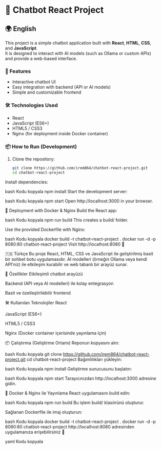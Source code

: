 # 🤖 Chatbot React Project

## 🌍 English

This project is a simple chatbot application built with **React**, **HTML**, **CSS**, and **JavaScript**.  
It is designed to interact with AI models (such as Ollama or custom APIs) and provide a web-based interface.

### 🚀 Features
- Interactive chatbot UI
- Easy integration with backend (API or AI models)
- Simple and customizable frontend

### 🛠️ Technologies Used
- React  
- JavaScript (ES6+)  
- HTML5 / CSS3  
- Nginx (for deployment inside Docker container)

### 📦 How to Run (Development)
1. Clone the repository:
   ```bash
   git clone https://github.com/irem864/chatbot-react-project.git
   cd chatbot-react-project
Install dependencies:

bash
Kodu kopyala
npm install
Start the development server:

bash
Kodu kopyala
npm start
Open http://localhost:3000 in your browser.

🐳 Deployment with Docker & Nginx
Build the React app:

bash
Kodu kopyala
npm run build
This creates a build/ folder.

Use the provided Dockerfile with Nginx:

bash
Kodu kopyala
docker build -t chatbot-react-project .
docker run -d -p 8080:80 chatbot-react-project
Visit http://localhost:8080 🎉

🇹🇷 Türkçe
Bu proje React, HTML, CSS ve JavaScript ile geliştirilmiş basit bir sohbet botu uygulamasıdır.
AI modelleri (örneğin Ollama veya kendi API’niz) ile etkileşim kurabilir ve web tabanlı bir arayüz sunar.

🚀 Özellikler
Etkileşimli chatbot arayüzü

Backend (API veya AI modelleri) ile kolay entegrasyon

Basit ve özelleştirilebilir frontend

🛠️ Kullanılan Teknolojiler
React

JavaScript (ES6+)

HTML5 / CSS3

Nginx (Docker container içerisinde yayınlama için)

📦 Çalıştırma (Geliştirme Ortamı)
Reponun kopyasını alın:

bash
Kodu kopyala
git clone https://github.com/irem864/chatbot-react-project.git
cd chatbot-react-project
Bağımlılıkları yükleyin:

bash
Kodu kopyala
npm install
Geliştirme sunucusunu başlatın:

bash
Kodu kopyala
npm start
Tarayıcınızdan http://localhost:3000 adresine gidin.

🐳 Docker & Nginx ile Yayınlama
React uygulamasını build edin:

bash
Kodu kopyala
npm run build
Bu işlem build/ klasörünü oluşturur.

Sağlanan Dockerfile ile imaj oluşturun:

bash
Kodu kopyala
docker build -t chatbot-react-project .
docker run -d -p 8080:80 chatbot-react-project
http://localhost:8080 adresinden uygulamanıza erişebilirsiniz 🎉

yaml
Kodu kopyala

